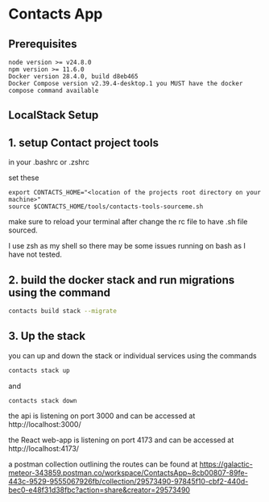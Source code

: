 # Contacts App

  ## Prerequisites

    node version >= v24.8.0
    npm version >= 11.6.0
    Docker version 28.4.0, build d8eb465
    Docker Compose version v2.39.4-desktop.1 you MUST have the docker compose command available


  ## LocalStack Setup

  ## 1. setup Contact project tools

  in your .bashrc or .zshrc

  set these

    export CONTACTS_HOME="<location of the projects root directory on your machine>"
    source $CONTACTS_HOME/tools/contacts-tools-sourceme.sh

make sure to reload your terminal after change the rc file to have .sh file sourced. 

I use zsh as my shell so there may be some issues running on bash as I have not tested. 

## 2. build the docker stack and run migrations using the command

```bash
contacts build stack --migrate
``` 

## 3. Up the stack

you can up and down the stack or individual services using the commands 

```bash
contacts stack up
```
and 
```bash
contacts stack down
```

the api is listening on port 3000 and can be accessed at http://localhost:3000/

the React web-app is listening on port 4173 and can be accessed at http://localhost:4173/


a postman collection outlining the routes can be found at 
https://galactic-meteor-343859.postman.co/workspace/ContactsApp~8cb00807-89fe-443c-9529-9555067926fb/collection/29573490-97845f10-cbf2-440d-bec0-e48f31d38fbc?action=share&creator=29573490



  